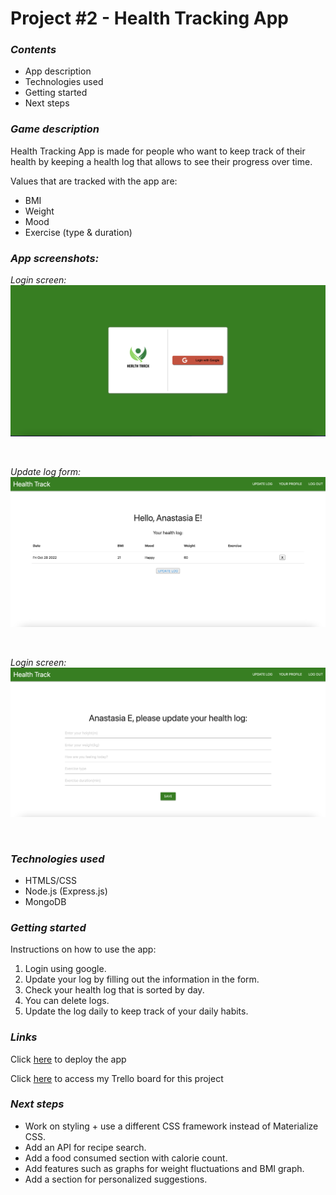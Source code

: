 # Project #2 - Health Tracking App 

### _Contents_

- App description
- Technologies used
- Getting started
- Next steps 

### _Game description_

Health Tracking App is made for people who want to keep track of their health by keeping a health log that allows to see their progress over time. 

Values that are tracked with the app are: 
* BMI
* Weight
* Mood
* Exercise (type & duration)

### _App screenshots:_

_Login screen:_
![Login Screen](/images/login-screen.jpeg "Login Screen") 

&nbsp;

_Update log form:_
![Update Log Form](/images/update-log-form.jpeg "Update Log Form")

&nbsp;

_Login screen:_
![User's Health Log](/images/health-log-form.jpeg "User's Health Log") 

&nbsp;

### _Technologies used_

* HTMLS/CSS
* Node.js (Express.js)
* MongoDB

### _Getting started_

Instructions on how to use the app:

1. Login using google. 
2. Update your log by filling out the information in the form.
3. Check your health log that is sorted by day. 
4. You can delete logs. 
5. Update the log daily to keep track of your daily habits. 

### _Links_

Click [here](https://health-track-app.herokuapp.com/customers) to deploy the app

Click [here](https://trello.com/invite/b/Ygs4TPGJ/ATTIbbe3dc9ac223b1fbd95ac166b151a1d12792838E/project-2-health-tracking-app) to access my Trello board for this project

### _Next steps_

* Work on styling + use a different CSS framework instead of Materialize CSS.
* Add an API for recipe search.
* Add a food consumed section with calorie count. 
* Add features such as graphs for weight fluctuations and BMI graph. 
* Add a section for personalized suggestions. 




